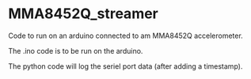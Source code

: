 # MMA8452Q_streamer

Code to run on an arduino connected to am MMA8452Q accelerometer.

The .ino code is to be run on the arduino.

The python code will log the seriel port data (after adding a timestamp).


